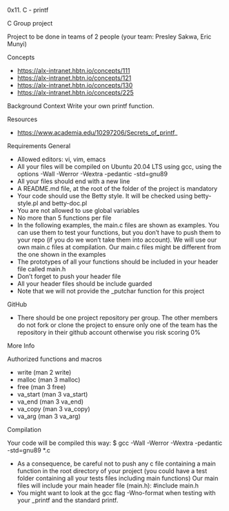 0x11. C - printf

C Group project

Project to be done in teams of 2 people (your team: Presley Sakwa, Eric Munyi)

Concepts
* https://alx-intranet.hbtn.io/concepts/111
* https://alx-intranet.hbtn.io/concepts/121
* https://alx-intranet.hbtn.io/concepts/130
* https://alx-intranet.hbtn.io/concepts/225

Background Context
Write your own printf function.

Resources
* https://www.academia.edu/10297206/Secrets_of_printf_

Requirements
General
* Allowed editors: vi, vim, emacs
* All your files will be compiled on Ubuntu 20.04 LTS using gcc, using the options -Wall -Werror -Wextra -pedantic -std=gnu89
* All your files should end with a new line
* A README.md file, at the root of the folder of the project is mandatory
* Your code should use the Betty style. It will be checked using betty-style.pl and betty-doc.pl
* You are not allowed to use global variables
* No more than 5 functions per file
* In the following examples, the main.c files are shown as examples. You can use them to test your functions, but you don’t have to push them to your repo (if you do we won’t take them into account). We will use our own main.c files at compilation. Our main.c files might be different from the one shown in the examples
* The prototypes of all your functions should be included in your header file called main.h
* Don’t forget to push your header file
* All your header files should be include guarded
* Note that we will not provide the _putchar function for this project

GitHub
* There should be one project repository per group. The other members do not fork or clone the project to ensure only one of the team has the repository in their github account otherwise you risk scoring 0%

More Info

Authorized functions and macros

* write (man 2 write)
* malloc (man 3 malloc)
* free (man 3 free)
* va_start (man 3 va_start)
* va_end (man 3 va_end)
* va_copy (man 3 va_copy)
* va_arg (man 3 va_arg)

Compilation

Your code will be compiled this way:
$ gcc -Wall -Werror -Wextra -pedantic -std=gnu89 *.c
* As a consequence, be careful not to push any c file containing a main function in the root directory of your project (you could have a test folder containing all your tests files including main functions)
Our main files will include your main header file (main.h): #include main.h
* You might want to look at the gcc flag -Wno-format when testing with your _printf and the standard printf. 

